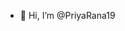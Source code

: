 - 👋 Hi, I’m @PriyaRana19


<!---
PriyaRana19/PriyaRana19 is a ✨ special ✨ repository because its `README.md` (this file) appears on your GitHub profile.
You can click the Preview link to take a look at your changes.
--->
